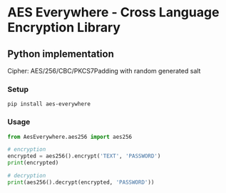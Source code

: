 # AES Everywhere - Cross Language Encryption Library

## Python implementation

Cipher: AES/256/CBC/PKCS7Padding with random generated salt

### Setup
```shell
pip install aes-everywhere
```


### Usage

```python
from AesEverywhere.aes256 import aes256

# encryption
encrypted = aes256().encrypt('TEXT', 'PASSWORD')
print(encrypted)

# decryption
print(aes256().decrypt(encrypted, 'PASSWORD'))
```

